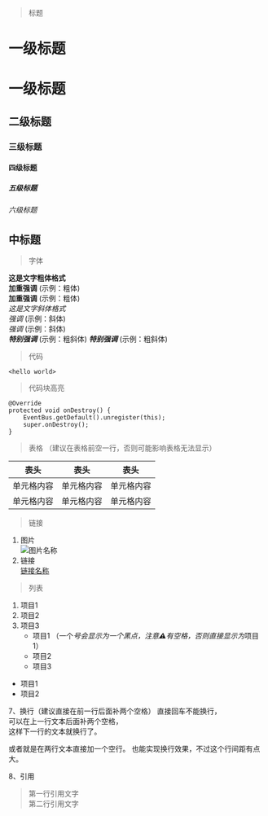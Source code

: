 
>标题
# 一级标题  
一级标题
=
## 二级标题  
### 三级标题  
#### 四级标题 
##### 五级标题  
###### 六级标题 
中标题
- 


  

> 字体 

**这是文字粗体格式**  
**加重强调**  (示例：粗体)  
 __加重强调__ (示例：粗体)  
*这是文字斜体格式*  
*强调*  (示例：斜体)  
 _强调_  (示例：斜体)  
***特别强调*** (示例：粗斜体)
___特别强调___  (示例：粗斜体) 

> 代码  

`<hello world>` 

> 代码块高亮  

```
@Override
protected void onDestroy() {
    EventBus.getDefault().unregister(this);
    super.onDestroy();
}
``` 

> 表格 （建议在表格前空一行，否则可能影响表格无法显示）
 
 表头  | 表头  | 表头
 ---- | ----- | ------  
 单元格内容  | 单元格内容 | 单元格内容 
 单元格内容  | 单元格内容 | 单元格内容  


> 链接

1. 图片  
![图片名称](https://www.baidu.com/img/bd_logo1.png)  
2. 链接  
[链接名称](https://www.baidu.com/)    

> 列表 

1. 项目1  
2. 项目2  
3. 项目3  
   * 项目1 （一个*号会显示为一个黑点，注意⚠️有空格，否则直接显示为*项目1） 
   * 项目2  
   - 项目3
 
- 项目1
- 项目2

7、换行（建议直接在前一行后面补两个空格）
直接回车不能换行，  
可以在上一行文本后面补两个空格，  
这样下一行的文本就换行了。

或者就是在两行文本直接加一个空行。
也能实现换行效果，不过这个行间距有点大。  
 
8、引用
> 第一行引用文字  
> 第二行引用文字 
